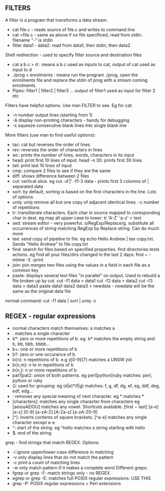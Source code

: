 ## FILTERS 
A filter is a program that transforms a data stream. 
- cat file.c - reads source of file.c and writes to command line
- cat <file.c - same as above
if no file specificed, read from stdin. filename "-" is stdin
- filter data1 - data2: read from data1, then stdin, then data2

Shell redirection - used to specify filter source and destination files
- cat a b c > d : means a b c used as inputs to cat, output of cat used as input to d
- ./prog < enrolments : means run the program ./prog, open the enrolments file and replace the stdin of prog with a stream coming enrolments. 
- Pipes: filter1 | filter2 | filter3 ... output of filter1 used as input for filter 2 etc

Filters have helpful options. Use man FILTER to see. Eg for cat:
- -n    number output lines (starting from 1)
- -A    display non-printing characters - handy for debugging
- -s    squeeze consecutive blank lines into single blank line

More filters (use man to find useful options):
- tac: cat but reverses the order of lines
- rev: reverses the order of characters in lines
- wc: prints the number of lines, words, characters in its input
- head: print first 10 lines of input. head -n 30: prints first 30 lines
- tail: print last 10 lines of input
- cmp: compare 2 files to see if they are the same
- diff: shows difference between 2 files
- cut: vertical slice. eg cut -d'|' -f1-3 data - prints first 3 columns of | separated data
- sort: by default, sorting is based on the first characters in the line. Lots of options
- uniq: uniq remove all but one copy of adjacent identical lines. -c number of repetitions
- tr: transliterate characters. Each char in source mapped to coresponding char in dest. eg map all upper case to lower: tr 'A-Z' 'a-z' < text
- sed: stream editor - very powerful. s/RegExp/Replace/g. substitute all occurrences of string matching RegExp by Replace string. Can do much more
- tee: send copy of pipeline to file. eg echo Hello Andrew | tee copy.txt. Sends "Hello Andrew" to file copy.txt
- find: search for files based on specified properties. find directories tests actions. eg find all your files/dirs changed in the last 2 days: find ~ -mtime -2 -print
- join: join merges two files using the values in a field in each file as a common key
- paste: displays several text files "in parallel" on output. Used to rebuild a file broken up by cut.
cut -f1 data > data1
cut -f2 data > data2
cut -f3 data > data3
paste data1 data2 data3 > newdata - newdata will be the same as the original data file

normal command: cut -f1 data | sort | uniq -c

## REGEX - regular expressions
- normal characters match themselves: a matches a
- . matches a single character
- b*: zero or more repetitions of b. eg. b* matches the empty string and: b, bb, bbb, bbbb...
- b+: one or more repetitions of b
- b?: zero or one occurance of b
- b{n}: n repetitions of b. e.g z[0-9]{7} matches a UNSW zid
- b{n,m}: n to m repetitions of b
- b{n,}: n or more repetitions of b
- pat1|pat2: union of both patterns. eg perl|python|ruby matches: perl, python or ruby
- (): used for grouping: eg (d|e)*(f|g) matches: f, g, df, dg, ef, eg, ddf, deg, edf, edg...
- \: removes any special meaning of next character. eg \* matches *
- [characters]: matches any single character from characters eg [aeiouAEIOU] matches any vowel. Shortcuts available: [first − last] [a-e] [a-z] [0-9] [a-zA-Z] [A-Za-z] [a-zA-Z0-9]
- [^]: inverts contents of square brackets. [^a-e] matches any single character except a-e
- ^: start of the string. eg ^hello matches a string starting with hello
- $: end of the string

grep - find strings that match REGEX. Options:
- -i ignore upper/lower-case difference in matching
- -v only display lines that do not match the pattern
- -c print a count of matching lines
- -w only match pattern if it makes a complete word
Different greps:
- fgrep or grep -F: match strings only - no REGEX
- egrep or grep -E: matches full POSIX regular expressions. USE THIS
- grep -P: POSIX regular expressions + Perl extensions
